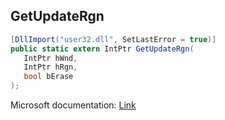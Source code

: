 ## GetUpdateRgn

```csharp
[DllImport("user32.dll", SetLastError = true)]
public static extern IntPtr GetUpdateRgn(
   IntPtr hWnd,
   IntPtr hRgn,
   bool bErase
);
```

Microsoft documentation: [Link](https://docs.microsoft.com/en-us/windows/win32/api/winuser/nf-winuser-getupdatergn)
